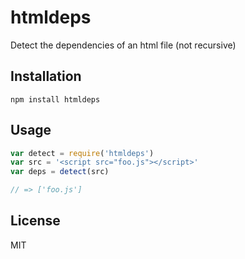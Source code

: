 # htmldeps

Detect the dependencies of an html file (not recursive)

## Installation

    npm install htmldeps

## Usage

```js
var detect = require('htmldeps')
var src = '<script src="foo.js"></script>'
var deps = detect(src)

// => ['foo.js']
```

## License

  MIT